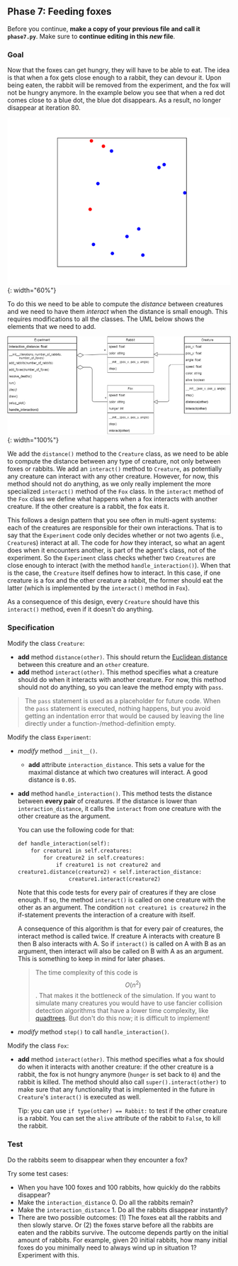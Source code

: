 ## Phase 7: Feeding foxes

Before you continue, **make a copy of your previous file and call it `phase7.py`**. Make sure to **continue editing in this _new_ file**.

### Goal

Now that the foxes can get hungry, they will have to be able to eat. The idea is that when a fox gets close enough to a rabbit, they can devour it. Upon being eaten, the rabbit will be removed from the experiment, and the fox will not be hungry anymore. In the example below you see that when a red dot comes close to a blue dot, the blue dot disappears. As a result, no longer disappear at iteration 80.

![](phase7.gif){: width="60%"}

To do this we need to be able to compute the *distance* between creatures and we need to have them *interact* when the distance is small enough. This requires modifications to all the classes. The UML below shows the elements that we need to add.

![](oo-phase7.png){: width="100%"}

We add the `distance()` method to the `Creature` class, as we need to be able to compute the distance between any type of creature, not only between foxes or rabbits. We add an `interact()` method to `Creature`, as potentially any creature can interact with any other creature. However, for now, this method should not do anything, as we only really implement the more specialized `interact()` method of the `Fox` class. In the `interact` method of the `Fox` class we define what happens when a fox interacts with another creature. If the other creature is a rabbit, the fox eats it.

This follows a design pattern that you see often in multi-agent systems: each of the creatures are responsible for their own interactions. That is to say that the `Experiment` code only decides whether or not two agents (i.e., `Creature`s) interact at all. The code for *how* they interact, so what an agent does when it encounters another, is part of the agent's class, not of the experiment. So the `Experiment` class checks whether two `Creatures` are close enough to interact (with the method `handle_interaction()`). When that is the case, the `Creature` itself defines how to interact. In this case, if one creature is a fox and the other creature a rabbit, the former should eat the latter (which is implemented by the `interact()` method in `Fox`).

As a consequence of this design, every `Creature` should have this `interact()` method, even if it doesn't do anything.

### Specification

Modify the class `Creature`:

* **add** method `distance(other)`. This should return the [Euclidean distance](https://en.wikipedia.org/wiki/Euclidean_distance) between this creature and an `other` creature.
* **add** method `interact(other)`. This method specifies what a creature should do when it interacts with another creature. For now, this method should not do anything, so you can leave the method empty with `pass`.

> The `pass` statement is used as a placeholder for future code. When the `pass` statement is executed, nothing happens, but you avoid getting an indentation error that would be caused by leaving the line directly under a function-/method-definition empty.

Modify the class `Experiment`:

* *modify* method `__init__()`.
  * **add** attribute `interaction_distance`. This sets a value for the maximal distance at which two creatures will interact. A good distance is `0.05`.
* **add** method `handle_interaction()`. This method tests the distance between **every pair** of creatures. If the distance is lower than `interaction_distance`, it calls the `interact` from one creature with the other creature as the argument.

    You can use the following code for that:

      def handle_interaction(self):
          for creature1 in self.creatures:
              for creature2 in self.creatures:
                  if creature1 is not creature2 and creature1.distance(creature2) < self.interaction_distance:
                      creature1.interact(creature2)

    Note that this code tests for every pair of creatures if they are close enough. If so, the method `interact()` is called on one creature with the other as an argument. The condition `not creature1 is creature2` in the if-statement prevents the interaction of a creature with itself.

    A consequence of this algorithm is that for every pair of creatures, the interact method is called twice. If creature A interacts with creature B then B also interacts with A. So if `interact()` is called on A with B as an argument, then interact will also be called on B with A as an argument. This is something to keep in mind for later phases.

    > The time complexity of this code is $$O(n^2)$$. That makes it the bottleneck of the simulation. If you want to simulate many creatures you would have to use fancier collision detection algorithms that have a lower time complexity, like [quadtrees](https://en.wikipedia.org/wiki/Quadtree). But don't do this now; it is difficult to implement!

* *modify* method `step()` to call `handle_interaction()`.

Modify the class `Fox`:

* **add** method `interact(other)`. This method specifies what a fox should do when it interacts with another creature: if the other creature is a rabbit, the fox is not hungry anymore (`hunger` is set back to `0`) and the rabbit is killed. The method should also call `super().interact(other)` to make sure that any functionality that is implemented in the future in `Creature`'s `interact()` is executed as well.

    Tip: you can use `if type(other) == Rabbit:` to test if the other creature is a rabbit. You can set the `alive` attribute of the rabbit to `False`, to kill the rabbit.

### Test

Do the rabbits seem to disappear when they encounter a fox?

Try some test cases:

* When you have 100 foxes and 100 rabbits, how quickly do the rabbits disappear?
* Make the `interaction_distance` 0. Do all the rabbits remain?
* Make the `interaction_distance` 1. Do all the rabbits disappear instantly?
* There are two possible outcomes: (1) The foxes eat all the rabbits and then slowly starve. Or (2) the foxes starve before all the rabbits are eaten and the rabbits survive. The outcome depends partly on the initial amount of rabbits. For example, given 20 initial rabbits, how many initial foxes do you minimally need to always wind up in situation 1? Experiment with this.
